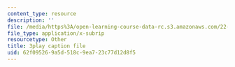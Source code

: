 ```yaml
---
content_type: resource
description: ''
file: /media/https%3A/open-learning-course-data-rc.s3.amazonaws.com/22-01-introduction-to-nuclear-engineering-and-ionizing-radiation-fall-2016/62f095269a5d518c9ea723c77d12d8f5_3yqpirzxudw.vtt
file_type: application/x-subrip
resourcetype: Other
title: 3play caption file
uid: 62f09526-9a5d-518c-9ea7-23c77d12d8f5
---
```

